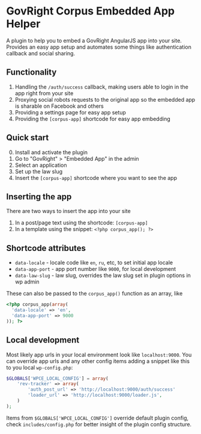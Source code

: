 # GovRight Corpus Embedded App Helper

A plugin to help you to embed a GovRight AngularJS app into your site.
Provides an easy app setup and automates some things like authentication callback and social sharing.

## Functionality

1. Handling the `/auth/success` callback, making users able to login in the app right from your site
2. Proxying social robots requests to the original app so the embedded app is sharable on Facebook and others
3. Providing a settings page for easy app setup
4. Providing the `[corpus-app]` shortcode for easy app embedding

## Quick start

0. Install and activate the plugin
1. Go to "GovRight" > "Embedded App" in the admin
2. Select an application
3. Set up the law slug
4. Insert the `[corpus-app]` shortcode where you want to see the app

## Inserting the app

There are two ways to insert the app into your site

1. In a post/page text using the shortcode: `[corpus-app]`
2. In a template using the snippet: `<?php corpus_app(); ?>`

## Shortcode attributes

* `data-locale` - locale code like `en`, `ru`, etc, to set initial app locale
* `data-app-port` - app port number like `9000`, for local development
* `data-law-slug` - law slug, overrides the law slug set in plugin options in wp admin

These can also be passed to the `corpus_app()` function as an array, like

```php
<?php corpus_app(array(
  'data-locale' => 'en',
  'data-app-port' => 9000
)); ?>
```

## Local development

Most likely app urls in your local environment look like `localhost:9000`. You can override app urls and
any other config items adding a snippet like this to you local `wp-config.php`:

```php
$GLOBALS['WPCE_LOCAL_CONFIG'] = array(
    'rev-tracker' => array(
        'auth_post_url' => 'http://localhost:9000/auth/success'
        'loader_url' => 'http://localhost:9000/loader.js',
    )
);
```

Items from `$GLOBALS['WPCE_LOCAL_CONFIG']` override default plugin config, check `includes/config.php` for better
insight of the plugin config structure.
